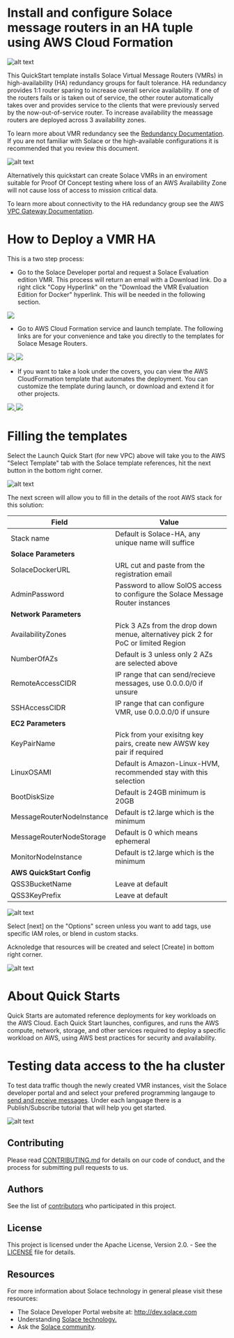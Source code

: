 # Install and configure Solace message routers in an HA tuple using AWS Cloud Formation

![alt text](https://raw.githubusercontent.com/aws-quickstart/quickstart-linux-bastion/develop/images/Solace-AWS-HA-Prod-3AZ.png "Production enviroment for Solace VMR")

This QuickStart template installs Solace Virtual Message Routers (VMRs) in high-availability (HA) redundancy groups for fault tolerance. HA redundancy provides 1:1 router sparing to increase overall service availability. If one of the routers fails or is taken out of service, the other router automatically takes over and provides service to the clients that were previously served by the now-out-of-service router.  To increase availability the meassage routers are deployed across 3 availability zones.

To learn more about VMR redundancy see the [Redundancy Documentation](http://docs.solace.com/Features/VMR-Redundancy.htm).  If you are not familiar with Solace or the high-available configurations it is recommended that you review this document. 

![alt text](https://raw.githubusercontent.com/aws-quickstart/quickstart-linux-bastion/develop/images/Solace-AWS-HA-PoC-2AZ.png "Proof of Concept enviroment for Solace VMR")

Alternatively this quickstart can create Solace VMRs in an enviroment suitable for Proof Of Concept testing where loss of an AWS Availability Zone will not cause loss of access to mission critical data.

To learn more about connectivity to the HA redundancy group see the AWS [VPC Gateway Documentation](http://docs.aws.amazon.com/AmazonVPC/latest/UserGuide/VPC_Internet_Gateway.html).

# How to Deploy a VMR HA 
This is a two step process:

* Go to the Solace Developer portal and request a Solace Evaluation edition VMR. This process will return an email with a Download link. Do a right click "Copy Hyperlink" on the "Download the VMR Evaluation Edition for Docker" hyperlink.  This will be needed in the following section.

<a href="http://dev.solace.com/downloads/download-vmr-evaluation-edition-docker" target="_blank">
    <img src="https://raw.githubusercontent.com/aws-quickstart/quickstart-linux-bastion/develop/images/register.png"/>
</a>

* Go to AWS Cloud Formation service and launch template.  The following links are for your convenience and take you directly to the templates for Solace Mesage Routers.

<a href="https://console.aws.amazon.com/cloudformation/home?region=us-east-1#/stacks/new?stackName=Solace-HA&templateURL=https://s3.amazonaws.com/solace-aws-ha-quickstart/latest/templates/solace-vmr-master.template" target="_blank">
    <img src="https://raw.githubusercontent.com/aws-quickstart/quickstart-linux-bastion/develop/images/launch-button-new.png"/>
</a>

<a href="https://console.aws.amazon.com/cloudformation/home?region=us-east-1#/stacks/new?stackName=Solace-HA&templateURL=https://s3.amazonaws.com/solace-aws-ha-quickstart/latest/templates/solace-vmr.template" target="_blank">
    <img src="https://raw.githubusercontent.com/aws-quickstart/quickstart-linux-bastion/develop/images/launch-button-existing.png"/>
</a>

* If you want to take a look under the covers, you can view the AWS CloudFormation template that automates the deployment. You can customize the template during launch, or download and extend it for other projects.

<a href="https://raw.githubusercontent.com/aws-quickstart/quickstart-linux-bastion/develop/templates/solace-vmr-master.template" target="_blank">
    <img src="https://raw.githubusercontent.com/aws-quickstart/quickstart-linux-bastion/develop/images/view-template-new.png"/>
</a>

<a href="https://raw.githubusercontent.com/aws-quickstart/quickstart-linux-bastion/develop/templates/solace-vmr.template" target="_blank">
    <img src="https://raw.githubusercontent.com/aws-quickstart/quickstart-linux-bastion/develop/images/view-template-existing.png"/>
</a>

# Filling the templates
Select the Launch Quick Start (for new VPC) above will take you to the AWS "Select Template" tab with the Solace template references, hit the next button in the bottom right corner.

![alt text](https://raw.githubusercontent.com/aws-quickstart/quickstart-linux-bastion/develop/images/Select-Template.png "Select Template")

The next screen will allow you to fill in the details of the root AWS stack for this solution:

| Field                      | Value                                                                          |
|----------------------------|--------------------------------------------------------------------------------|
| Stack name                 | Default is Solace-HA, any unique name will suffice |
| **Solace Parameters**      |  |
| SolaceDockerURL            | URL cut and paste from the registration email |
| AdminPassword              | Password to allow SolOS access to configure the Solace Message Router instances |
| **Network Parameters**     |  |
| AvailabilityZones          | Pick 3 AZs from the drop down menue, alternativey pick 2 for PoC or limited Region |
| NumberOfAZs                | Default is 3 unless only 2 AZs are selected above |
| RemoteAccessCIDR           | IP range that can send/recieve messages, use 0.0.0.0/0 if unsure |
| SSHAccessCIDR              | IP range that can configure VMR, use 0.0.0.0/0 if unsure |
| **EC2 Parameters**         |  |
| KeyPairName                | Pick from your exisitng key pairs, create new AWSW key pair if required |
| LinuxOSAMI                 | Default is Amazon-Linux-HVM, recommended stay with this selection |
| BootDiskSize               | Default is 24GB minimum is 20GB |
| MessageRouterNodeInstance  | Default is t2.large which is the minimum |
| MessageRouterNodeStorage   | Default is 0 which means ephemeral |
| MonitorNodeInstance        | Default is t2.large which is the minimum | 
| **AWS QuickStart Config**  |  |
| QSS3BucketName             | Leave at default |
| QSS3KeyPrefix              | Leave at default |

![alt text](https://raw.githubusercontent.com/aws-quickstart/quickstart-linux-bastion/develop/images/specify-details.png "Specify Details")

Select [next] on the "Options" screen unless you want to add tags, use specific IAM roles, or blend in custom stacks.

Acknoledge that resources will be created and select [Create] in bottom right corner.

![alt text](https://raw.githubusercontent.com/aws-quickstart/quickstart-linux-bastion/develop/images/capabilities.png "Create Stack")

# About Quick Starts

Quick Starts are automated reference deployments for key workloads on the AWS Cloud. Each Quick Start launches, configures, and runs the AWS compute, network, storage, and other services required to deploy a specific workload on AWS, using AWS best practices for security and availability.

# Testing data access to the ha cluster

To test data traffic though the newly created VMR instances, visit the Solace developer portal and and select your prefered programming langauge to [send and receive messages](http://dev.solace.com/get-started/send-receive-messages/). Under each language there is a Publish/Subscribe tutorial that will help you get started.

![alt text](https://raw.githubusercontent.com/aws-quickstart/quickstart-linux-bastion/develop/images/solace_tutorial.png "getting started publish/subscribe")

## Contributing

Please read [CONTRIBUTING.md](CONTRIBUTING.md) for details on our code of conduct, and the process for submitting pull requests to us.

## Authors

See the list of [contributors](https://github.com/SolaceLabs/solace-aws-ha-quickstart/graphs/contributors) who participated in this project.

## License

This project is licensed under the Apache License, Version 2.0. - See the [LICENSE](LICENSE) file for details.

## Resources

For more information about Solace technology in general please visit these resources:

- The Solace Developer Portal website at: http://dev.solace.com
- Understanding [Solace technology.](http://dev.solace.com/tech/)
- Ask the [Solace community](http://dev.solace.com/community/).
